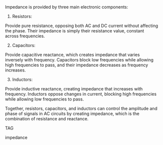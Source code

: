 Impedance is provided by three main electronic components:

1. Resistors: 

Provide pure resistance, opposing both AC and DC current without affecting the phase. Their impedance is simply their resistance value, constant across frequencies.

2. Capacitors: 

Provide capacitive reactance, which creates impedance that varies inversely with frequency. Capacitors block low frequencies while allowing high frequencies to pass, and their impedance decreases as frequency increases.

3. Inductors: 

Provide inductive reactance, creating impedance that increases with frequency. Inductors oppose changes in current, blocking high frequencies while allowing low frequencies to pass.

Together, resistors, capacitors, and inductors can control the amplitude and phase of signals in AC circuits by creating impedance, which is the combination of resistance and reactance.

TAG

impedance
